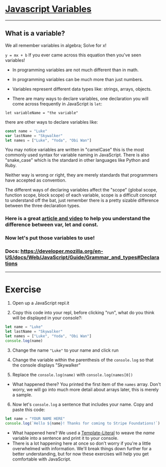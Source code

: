 # [Javascript Variables](https://developer.mozilla.org/en-US/docs/Web/JavaScript/Guide/Grammar_and_types#Declarations)



------

## What is a variable?

We all remember variables in algebra; Solve for x!

 `y = mx + b` If you ever came across this equation then you've seen variables!

- In programming variables are not much different than in math.



- In programming variables can be much more than just numbers.



- Variables represent different data types like: strings, arrays, objects.



- There are many ways to declare variables, one declaration you will come across frequently in JavaScript is `let`:

`let variableName = "the variable"`



there are other ways to declare variables like:

```javascript
const name = "Luke"
var lastName = "Skywalker"
let names = ["Luke", "Yoda", "Obi Wan"]
```

You may notice variables are written in "camelCase" this is the most commonly used syntax for variable naming in JavaScript.
There is also "snake_case" which is the standard in other languages like Python and Ruby.

Neither way is wrong or right, they are merely standards that programmers have accepted as convention.

The different ways of declaring variables affect the "scope" (global scope, function scope, block scope) of each variable, scope is a difficult concept to understand off the bat, just remember there is a pretty sizable difference between the three declaration types.

### Here is a great [article and video](https://tylermcginnis.com/var-let-const/) to help you understand the difference between var, let and const.

### Now let's put those variables to use!

### Docs: https://developer.mozilla.org/en-US/docs/Web/JavaScript/Guide/Grammar_and_types#Declarations

---

# Exercise

1. Open up a JavaScript repl.it



2. Copy this code into your repl, before clicking "run", what do you think will be displayed in your console?:
  ```javascript
  let name = "Luke"
  let lastName = "Skywalker"
  let names = ["Luke", "Yoda", "Obi Wan"]
  console.log(name)
  ```



3. Change the name `"Luke"` to your name and click run



4. Change the variable within the parenthesis of the `console.log` so that the console displays "Skywalker"



5. Replace the `console.log(name)` with `console.log(names[0])`
  - What happened there? You printed the first item of the `names` array. Don't worry, we will go into much more detail about arrays later, this is merely a sample.



6. Now let's `console.log` a sentence that includes your name. Copy and paste this code:

  ```javascript
  let name = "YOUR NAME HERE"
  console.log(`Hello ${name}! Thanks for coming to Stripe Foundations!`)
  ```

  - What happened here? We used a [Template-Literal](https://developer.mozilla.org/en-US/docs/Web/JavaScript/Reference/Template_literals) to weave the *name* variable into a sentence and print it to your console.
  - There is a lot happening here at once so don't worry if you're a little overwhelmed with information. We'll break things down further for a better understanding, but for now these exercises will help you get comfortable with JavaScript.
